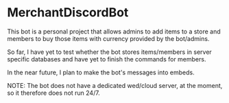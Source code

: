 # MerchantDiscordBot

This bot is a personal project that allows admins to add items to a store and members to buy those items with currency provided by the bot/admins.

So far, I have yet to test whether the bot stores items/members in server specific databases and have yet to finish the commands for members.

In the near future, I plan to make the bot's messages into embeds.

NOTE: The bot does not have a dedicated wed/cloud server, at the moment, so it therefore does not run 24/7.
